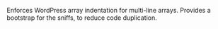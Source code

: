 Enforces WordPress array indentation for multi-line arrays.
Provides a bootstrap for the sniffs, to reduce code duplication.
